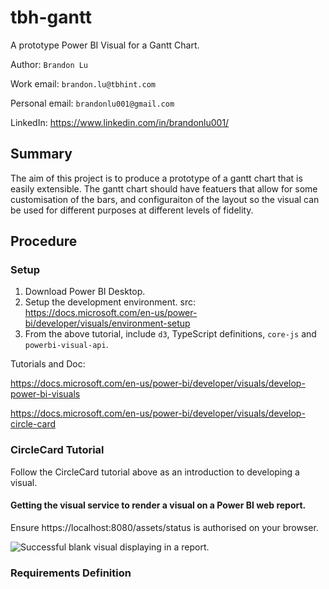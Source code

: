 # tbh-gantt
A prototype Power BI Visual for a Gantt Chart.

Author: `Brandon Lu`

Work email: `brandon.lu@tbhint.com`

Personal email: `brandonlu001@gmail.com`

LinkedIn: https://www.linkedin.com/in/brandonlu001/

## Summary
The aim of this project is to produce a prototype of a gantt chart that is easily extensible.
The gantt chart should have featuers that allow for some customisation of the bars, and configuraiton of the layout so the visual can be used for different purposes at different levels of fidelity.

## Procedure
### Setup
1. Download Power BI Desktop.
1. Setup the development environment. src: https://docs.microsoft.com/en-us/power-bi/developer/visuals/environment-setup
1. From the above tutorial, include `d3`, TypeScript definitions, `core-js` and `powerbi-visual-api`.

Tutorials and Doc:

https://docs.microsoft.com/en-us/power-bi/developer/visuals/develop-power-bi-visuals

https://docs.microsoft.com/en-us/power-bi/developer/visuals/develop-circle-card

### CircleCard Tutorial
Follow the CircleCard tutorial above as an introduction to developing a visual.

#### Getting the visual service to render a visual on a Power BI web report.

Ensure https://localhost:8080/assets/status is authorised on your browser.

![Successful blank visual displaying in a report.](readme-assets/000-SuccessfulInitialDeveloperVisual)

### Requirements Definition

